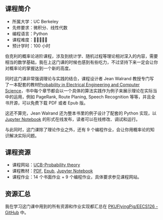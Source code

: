 # 

## 课程简介

- 所属大学：UC Berkeley
- 先修要求：微积分、线性代数
- 编程语言：Python
- 课程难度：🌟🌟🌟🌟🌟
- 预计学时：100 小时

伯克利的概率论进阶课程，涉及到统计学、随机过程等理论相对深入的内容，需要相当的数学基础，我在上这门课的时候也感到有些吃力，不过坚持下来一定会让你对概率论的掌握达到一个新的高度。

同时这门课非常强调理论与实践的结合，课程设计者 Jean Walrand 教授专门写了一本配套的教材[Probability in Electrical Engineering and Computer Science](https://link.springer.com/book/10.1007/978-3-030-49995-2)，书中每个章节都会以一个具体的算法实践作为例子来展示理论在实际当中的运用，例如 PageRank, Route Planing, Speech Recognition 等等，并且全书开源，可以免费下载 PDF 或者 Epub 版。

这还不算完，Jean Walrand 还为整本书里的例子设计了配套的 Python 实现，以 [Jupyter Notebook](https://jeanwalrand.github.io/PeecsJB/intro.html) 的形式在线发布，读者可以在线修改、调试和运行。

与此同时，这门课除了理论作业之外，还有 9 个编程作业，会让你用概率论的知识解决实际问题。

## 课程资源

- 课程网站：[UCB-Probability theory](https://inst.eecs.berkeley.edu/~ee126/fa20/content.html)
- 课程教材：[PDF](https://link.springer.com/content/pdf/10.1007%2F978-3-030-49995-2.pdf), [Epub](https://link.springer.com/download/epub/10.1007%2F978-3-030-49995-2.epub), [Jupyter Notebook](https://jeanwalrand.github.io/PeecsJB/intro.html)
- 课程作业：14 个书面作业 + 9 个编程作业，具体要求参见课程网站。

## 资源汇总

我在学习这门课中用到的所有资源和作业实现都汇总在 [PKUFlyingPig/EECS126 - GitHub](https://github.com/PKUFlyingPig/EECS126) 中。